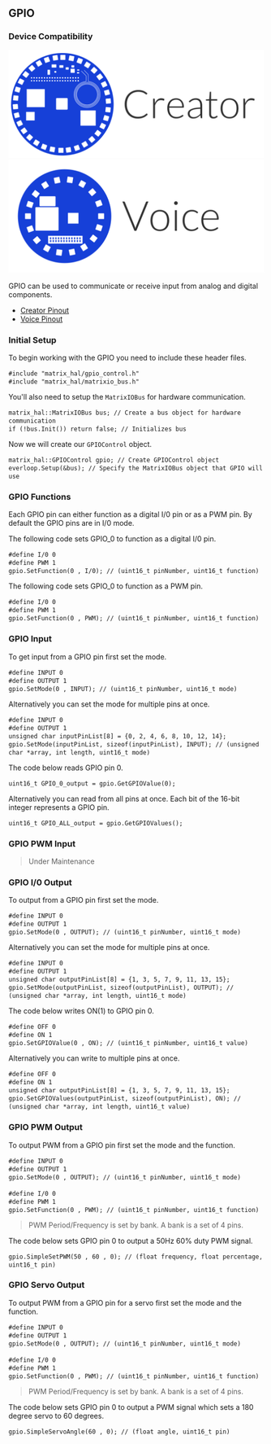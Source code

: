 <h2 style="padding-top:0">GPIO</h2>

### Device Compatibility
<img class="creator-compatibility-icon" src="../../img/creator-icon.svg">
<img class="voice-compatibility-icon" src="../../img/voice-icon.svg">

GPIO can be used to communicate or receive input from analog and digital components.

* [Creator Pinout](/matrix-creator/resources/pinout.md)
* [Voice Pinout](/matrix-voice/resources/pinout.md)

### Initial Setup

To begin working with the GPIO you need to include these header files.

```language-cpp
#include "matrix_hal/gpio_control.h"
#include "matrix_hal/matrixio_bus.h"
```

You'll also need to setup the `MatrixIOBus` for hardware communication.

```language-cpp
matrix_hal::MatrixIOBus bus; // Create a bus object for hardware communication
if (!bus.Init()) return false; // Initializes bus
```

Now we will create our `GPIOControl` object.

```language-cpp
matrix_hal::GPIOControl gpio; // Create GPIOControl object
everloop.Setup(&bus); // Specify the MatrixIOBus object that GPIO will use
```

### GPIO Functions

Each GPIO pin can either function as a digital I/0 pin or as a PWM pin. By default the GPIO pins are in I/0 mode.

The following code sets GPIO_0 to function as a digital I/0 pin.

```language-cpp
#define I/0 0
#define PWM 1
gpio.SetFunction(0 , I/0); // (uint16_t pinNumber, uint16_t function)
```

The following code sets GPIO_0 to function as a PWM pin.

```language-cpp
#define I/0 0
#define PWM 1
gpio.SetFunction(0 , PWM); // (uint16_t pinNumber, uint16_t function)
```

### GPIO Input

To get input from a GPIO pin first set the mode.

```language-cpp
#define INPUT 0
#define OUTPUT 1
gpio.SetMode(0 , INPUT); // (uint16_t pinNumber, uint16_t mode)
```

Alternatively you can set the mode for multiple pins at once.

```language-cpp
#define INPUT 0
#define OUTPUT 1
unsigned char inputPinList[8] = {0, 2, 4, 6, 8, 10, 12, 14};
gpio.SetMode(inputPinList, sizeof(inputPinList), INPUT); // (unsigned char *array, int length, uint16_t mode)
```

The code below reads GPIO pin 0.

```language-cpp
uint16_t GPIO_0_output = gpio.GetGPIOValue(0);
```

Alternatively you can read from all pins at once.
Each bit of the 16-bit integer represents a GPIO pin.

```language-cpp
uint16_t GPIO_ALL_output = gpio.GetGPIOValues();
```

### GPIO PWM Input
>Under Maintenance

### GPIO I/0 Output

To output from a GPIO pin first set the mode.

```language-cpp
#define INPUT 0
#define OUTPUT 1
gpio.SetMode(0 , OUTPUT); // (uint16_t pinNumber, uint16_t mode)
```

Alternatively you can set the mode for multiple pins at once.

```language-cpp
#define INPUT 0
#define OUTPUT 1
unsigned char outputPinList[8] = {1, 3, 5, 7, 9, 11, 13, 15};
gpio.SetMode(outputPinList, sizeof(outputPinList), OUTPUT); // (unsigned char *array, int length, uint16_t mode)
```

The code below writes ON(1) to GPIO pin 0.

```language-cpp
#define OFF 0
#define ON 1
gpio.SetGPIOValue(0 , ON); // (uint16_t pinNumber, uint16_t value)
```

Alternatively you can write to multiple pins at once.

```language-cpp
#define OFF 0
#define ON 1
unsigned char outputPinList[8] = {1, 3, 5, 7, 9, 11, 13, 15};
gpio.SetGPIOValues(outputPinList, sizeof(outputPinList), ON); // (unsigned char *array, int length, uint16_t value)
```

### GPIO PWM Output

To output PWM from a GPIO pin first set the mode and the function.

```language-cpp
#define INPUT 0
#define OUTPUT 1
gpio.SetMode(0 , OUTPUT); // (uint16_t pinNumber, uint16_t mode)

#define I/0 0
#define PWM 1
gpio.SetFunction(0 , PWM); // (uint16_t pinNumber, uint16_t function)
```

>PWM Period/Frequency is set by bank. A bank is a set of 4 pins.

The code below sets GPIO pin 0 to output a 50Hz 60% duty PWM signal.

```language-cpp
gpio.SimpleSetPWM(50 , 60 , 0); // (float frequency, float percentage, uint16_t pin)
```

### GPIO Servo Output

To output PWM from a GPIO pin for a servo first set the mode and the function.

```language-cpp
#define INPUT 0
#define OUTPUT 1
gpio.SetMode(0 , OUTPUT); // (uint16_t pinNumber, uint16_t mode)

#define I/0 0
#define PWM 1
gpio.SetFunction(0 , PWM); // (uint16_t pinNumber, uint16_t function)
```

>PWM Period/Frequency is set by bank. A bank is a set of 4 pins.

The code below sets GPIO pin 0 to output a PWM signal which sets a 180 degree servo to 60 degrees.

```language-cpp
gpio.SimpleServoAngle(60 , 0); // (float angle, uint16_t pin)
```